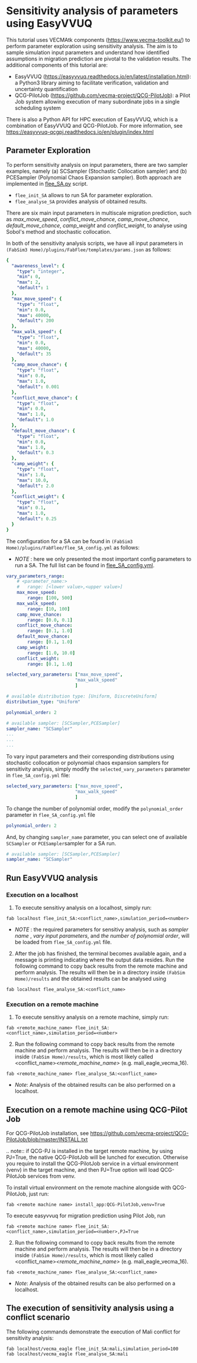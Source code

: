 Sensitivity analysis of parameters using EasyVVUQ
=========

This tutorial uses VECMAtk components (https://www.vecma-toolkit.eu/) to perform parameter exploration using sensitivity analysis. The aim is to sample simulation input parameters and understand how identified assumptions in migration prediction are pivotal to the validation results. The additional components of this tutorial are:

- EasyVVUQ (https://easyvvuq.readthedocs.io/en/latest/installation.html): a Python3 library aiming to facilitate verification, validation and uncertainty quantification
- QCG-PilotJob (https://github.com/vecma-project/QCG-PilotJob): a Pilot Job system allowing execution of many subordinate jobs in a single scheduling system 

There is also a Python API for HPC execution of EasyVVUQ, which is a combination of EasyVVUQ and QCG-PilotJob. For more information, see https://easyvvuq-qcgpj.readthedocs.io/en/plugin/index.html

## Parameter Exploration

To perform sensitivity analysis on input parameters, there are two sampler examples, namely (a) SCSampler (Stochastic Collocation sampler) and (b) PCESampler (Polynomial Chaos Expansion sampler). Both approach are implemented in [flee_SA.py](https://github.com/djgroen/FabFlee/blob/master/flee_SA.py "flee_SA.py") script.
- `flee_init_SA` allows to run SA for parameter exploration.
 - `flee_analyse_SA` provides analysis of obtained results.

There are six main input parameters in multiscale migration prediction, such as _max_move_speed_, _conflict_move_chance_, _camp_move_chance_, _default_move_chance_, _camp_weight_ and _conflict_weight_, to analyse using Sobol's method and stochastic collocation.

In both of the sensitivity analysis scripts, we have all input parameters in ``(FabSim3 Home)/plugins/FabFlee/templates/params.json`` as follows:
```yml
{
  "awareness_level": {
    "type": "integer",
    "min": 0,
    "max": 2,
    "default": 1
  },
  "max_move_speed": {
    "type": "float",
    "min": 0.0,
    "max": 40000,
    "default": 200
  },
  "max_walk_speed": {
    "type": "float",
    "min": 0.0,
    "max": 40000,
    "default": 35
  },
  "camp_move_chance": {
    "type": "float",
    "min": 0.0,
    "max": 1.0,
    "default": 0.001
  },
  "conflict_move_chance": {
    "type": "float",
    "min": 0.0,
    "max": 1.0,
    "default": 1.0
  },
  "default_move_chance": {
    "type": "float",
    "min": 0.0,
    "max": 1.0,
    "default": 0.3
  },
  "camp_weight": {
    "type": "float",
    "min": 1.0,
    "max": 10.0,
    "default": 2.0
  },
  "conflict_weight": {
    "type": "float",
    "min": 0.1,
    "max": 1.0,
    "default": 0.25
  }
}
``` 
The configuration for  a SA can be found in ``(FabSim3 Home)/plugins/FabFlee/flee_SA_config.yml`` as follows:
 * _NOTE_ : here we only presented the most important config parameters to run a SA. The full list can be found in [flee_SA_config.yml](https://github.com/djgroen/FabFlee/blob/master/flee_SA_config.yml "flee_SA_config.yml").
```yml
vary_parameters_range:
    # <parameter_name:>
    #   range: [<lower value>,<upper value>] 
    max_move_speed:
        range: [100, 500]
    max_walk_speed:
        range: [10, 100]
    camp_move_chance:
        range: [0.0, 0.1]
    conflict_move_chance:
        range: [0.1, 1.0]
    default_move_chance:
        range: [0.1, 1.0]
    camp_weight:
        range: [1.0, 10.0]
    conflict_weight:
        range: [0.1, 1.0]

selected_vary_parameters: ["max_move_speed",
                          "max_walk_speed"
                          ]

# available distribution type: [Uniform, DiscreteUniform]
distribution_type: "Uniform"

polynomial_order: 2

# available sampler: [SCSampler,PCESampler]
sampler_name: "SCSampler"
...
...
...
```
To vary input parameters and their corresponding distributions using stochastic collocation or polynomial chaos expansion samplers for sensitivity analysis, simply modify the `selected_vary_parameters` parameter in `flee_SA_config.yml` file:
```yml 
selected_vary_parameters: ["max_move_speed",
                          "max_walk_speed"
                          ]
```
To change the number of polynomial order, modify the  `polynomial_order` parameter in `flee_SA_config.yml` file

```yml 
polynomial_order: 2
```
And, by changing `sampler_name` parameter, you can select one of available `SCSampler` or `PCESampler`sampler for a SA run.
```yml 
# available sampler: [SCSampler,PCESampler]
sampler_name: "SCSampler"
```

## Run EasyVVUQ analysis 

### Execution on a localhost

1. To execute sensitivy analysis on a localhost, simply run:

```
fab localhost flee_init_SA:<conflict_name>,simulation_period=<number>
```
* _NOTE_ : the required parameters for sensitivy analysis, such as _sampler name_ , _vary input parameters_, and _the number of polynomial order_, will be loaded from `flee_SA_config.yml` file.

2. After the job has finished, the terminal becomes available again, and a message is printing indicating where the output data resides. Run the following command to copy back results from the remote machine and perform analysis. The results will then be in a directory inside `(FabSim Home)/results` and the obtained results can be analysed using 

```
fab localhost flee_analyse_SA:<conflict_name>
```    


### Execution on a remote machine

1. To execute sensitivy analysis on a remote machine, simply run:
```
fab <remote_machine_name> flee_init_SA:<conflict_name>,simulation_period=<number>
```


2. Run the following command to copy back results from the remote machine and perform analysis. The results will then be in a directory inside ``(FabSim Home)/results``, which is most likely called <conflict_name>_<remote_machine_name>_<number> (e.g. mali_eagle_vecma_16).
```
fab <remote_machine_name> flee_analyse_SA:<conflict_name>
```
* _Note_: Analysis of the obtained results can be also performed on a localhost.


## Execution on a remote machine using QCG-Pilot Job

For QCG-PilotJob installation, see https://github.com/vecma-project/QCG-PilotJob/blob/master/INSTALL.txt 

.. note:: if QCG-PJ is installed in the target remote machine, by using PJ=True, the native QCG-PilotJob will be lunched for execution. Otherwise you require to install the QCG-PilotJob service in a virtual environment (venv) in the target machine, and then PJ=True option will load QCG-PilotJob services from venv. 

To install virtual environment on the remote machine alongside with QCG-PilotJob, just run: 

```
fab <remote machine name> install_app:QCG-PilotJob,venv=True
```

To execute easyvvuq for migration prediction using Pilot Job, run

```
fab <remote machine name> flee_init_SA:<conflict_name>,simulation_period=<number>,PJ=True
```
 

2. Run the following command to copy back results from the remote machine and perform analysis. The results will then be in a directory inside ``(FabSim Home)/results``, which is most likely called <conflict_name>_<remote_machine_name>_<number> (e.g. mali_eagle_vecma_16).

```
fab <remote_machine_name> flee_analyse_SA:<conflict_name>
```  
* _Note_: Analysis of the obtained results can be also performed on a localhost.


## The execution of sensitivity analysis using a conflict scenario

The following commands demonstrate the execution of Mali conflict for sensitivity analysis: 
```
fab localhost/vecma_eagle flee_init_SA:mali,simulation_period=100
fab localhost/vecma_eagle flee_analyse_SA:mali
```
